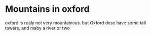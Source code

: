 Mountains in oxford
===================
oxford is realy not very mountainous.
but Oxford dose have some tall towers, and maby a river or two
